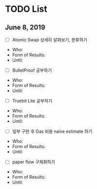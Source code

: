 # TODO List

## June 8, 2019

- [ ] Atomic Swap 상세히 살펴보기, 분류하기
* Who:
* Form of Results:
* Until:

- [ ] BulletProof 공부하기
* Who:
* Form of Results:
* Until:

- [ ] Truebit Lite 공부하기
* Who:
* Form of Results:
* Until:

- [ ] 일부 구현 후 Gas 비용 naïve estimate 하기
* Who:
* Form of Results:
* Until:

- [ ] paper flow 구체화하기
* Who:
* Form of Results:
* Until:
